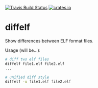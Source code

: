 [![Travis Build Status](https://img.shields.io/travis/com/noahp/diffelf.svg)](https://travis-ci.com/noahp/diffelf)
[![crates.io](https://img.shields.io/crates/v/diffelf.svg)](https://crates.io/crates/diffelf)


# diffelf

Show differences between ELF format files.

Usage (will be...):

```bash
# diff two elf files
diffelf file1.elf file2.elf
...

# unified diff style
diffelf -u file1.elf file2.elf
```
